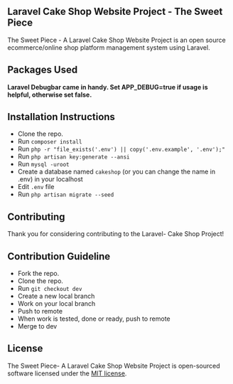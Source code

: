 ## Laravel Cake Shop Website Project - The Sweet Piece

The Sweet Piece - A Laravel Cake Shop Website Project is an open source ecommerce/online shop platform management system using Laravel.

## Packages Used
 **Laravel Debugbar came in handy. Set APP_DEBUG=true if usage is helpful, otherwise set false.**
## Installation Instructions

- Clone the repo.
- Run `composer install`
- Run `php -r "file_exists('.env') || copy('.env.example', '.env');"`
- Run `php artisan key:generate --ansi`
- Run `mysql -uroot`
- Create a database named `cakeshop` (or you can change the name in .env) in your localhost
- Edit `.env` file
- Run `php artisan migrate --seed`

## Contributing

Thank you for considering contributing to the Laravel- Cake Shop Project!

## Contribution Guideline

- Fork the repo.
- Clone the repo.
- Run `git checkout dev`
- Create a new local branch
- Work on your local branch
- Push to remote
- When work is tested, done or ready, push to remote
- Merge to dev

## License

The Sweet Piece- A Laravel Cake Shop Website Project is open-sourced software licensed under the [MIT license](https://opensource.org/licenses/MIT).
